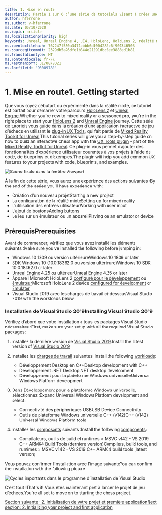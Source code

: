 ```yaml
---
title: 1. Mise en route
description: Partie 1 sur 6 d’une série de tutoriels visant à créer une application de jeu d’échecs simple avec Unreal Engine 4 et le plug-in Mixed Reality Toolkit UX Tools
author: hferrone
ms.author: v-hferrone
ms.date: 06/10/2020
ms.topic: article
ms.localizationpriority: high
keywords: Unreal, Unreal Engine 4, UE4, HoloLens, HoloLens 2, réalité mixte, tutoriel, bien démarrer, mrtk, uxt, UX Tools, documentation, casque de réalité mixte, casque windows mixed reality, casque de réalité virtuelle
ms.openlocfilehash: 762247f550a3471bbbb6d1004283c6f901346503
ms.sourcegitcommit: 2329db5a76dfe1b844e21291dbc8ee3888ed1b81
ms.translationtype: HT
ms.contentlocale: fr-FR
ms.lasthandoff: 01/08/2021
ms.locfileid: "98009789"
---
```

# <a name="1-getting-started"></a><span data-ttu-id="a834b-104">1. Mise en route</span><span class="sxs-lookup"><span data-stu-id="a834b-104">1. Getting started</span></span>

<span data-ttu-id="a834b-105">Que vous soyez débutant ou expérimenté dans la réalité mixte, ce tutoriel est parfait pour démarrer votre parcours [HoloLens 2](https://docs.microsoft.com/windows/mixed-reality/) et [Unreal Engine](https://www.unrealengine.com/en-US/).</span><span class="sxs-lookup"><span data-stu-id="a834b-105">Whether you're new to mixed reality or a seasoned pro, you're in the right place to start your [HoloLens 2](https://docs.microsoft.com/windows/mixed-reality/) and [Unreal Engine](https://www.unrealengine.com/en-US/) journey.</span></span> <span data-ttu-id="a834b-106">Cette série de tutoriels vous guide dans la création d’une application interactive de jeu d’échecs en utilisant le [plug-in UX Tools](https://github.com/microsoft/MixedReality-UXTools-Unreal), qui fait partie de [Mixed Reality Toolkit for Unreal](https://github.com/microsoft/MixedRealityToolkit-Unreal).</span><span class="sxs-lookup"><span data-stu-id="a834b-106">This tutorial series will give you a step-by-step guide on how to build an interactive chess app with the [UX Tools plugin](https://github.com/microsoft/MixedReality-UXTools-Unreal) - part of the [Mixed Reality Toolkit for Unreal](https://github.com/microsoft/MixedRealityToolkit-Unreal).</span></span> <span data-ttu-id="a834b-107">Ce plug-in vous permet d’ajouter des fonctionnalités d’expérience utilisateur courantes à vos projets à l’aide de code, de blueprints et d’exemples.</span><span class="sxs-lookup"><span data-stu-id="a834b-107">The plugin will help you add common UX features to your projects with code, blueprints, and examples.</span></span> 

![Scène finale dans la fenêtre Viewport](images/unreal-uxt/5-endscene.PNG)

<span data-ttu-id="a834b-109">À la fin de cette série, vous aurez une expérience des actions suivantes :</span><span class="sxs-lookup"><span data-stu-id="a834b-109">By the end of the series you'll have experience with:</span></span>
* <span data-ttu-id="a834b-110">Création d’un nouveau projet</span><span class="sxs-lookup"><span data-stu-id="a834b-110">Starting a new project</span></span>
* <span data-ttu-id="a834b-111">La configuration de la réalité mixte</span><span class="sxs-lookup"><span data-stu-id="a834b-111">Setting up for mixed reality</span></span>
* <span data-ttu-id="a834b-112">L’utilisation des entrées utilisateur</span><span class="sxs-lookup"><span data-stu-id="a834b-112">Working with user input</span></span>
* <span data-ttu-id="a834b-113">L’ajout de boutons</span><span class="sxs-lookup"><span data-stu-id="a834b-113">Adding buttons</span></span>
* <span data-ttu-id="a834b-114">Le jeu sur un émulateur ou un appareil</span><span class="sxs-lookup"><span data-stu-id="a834b-114">Playing on an emulator or device</span></span>

## <a name="prerequisites"></a><span data-ttu-id="a834b-115">Prérequis</span><span class="sxs-lookup"><span data-stu-id="a834b-115">Prerequisites</span></span>

<span data-ttu-id="a834b-116">Avant de commencer, vérifiez que vous avez installé les éléments suivants :</span><span class="sxs-lookup"><span data-stu-id="a834b-116">Make sure you've installed the following before jumping in:</span></span>
* <span data-ttu-id="a834b-117">Windows 10 1809 ou version ultérieure</span><span class="sxs-lookup"><span data-stu-id="a834b-117">Windows 10 1809 or later</span></span>
* <span data-ttu-id="a834b-118">SDK Windows 10 (10.0.18362.0 ou version ultérieure)</span><span class="sxs-lookup"><span data-stu-id="a834b-118">Windows 10 SDK 10.0.18362.0 or later</span></span>
* <span data-ttu-id="a834b-119">[Unreal Engine](https://www.unrealengine.com/en-US/get-now) 4.25 ou ultérieur</span><span class="sxs-lookup"><span data-stu-id="a834b-119">[Unreal Engine](https://www.unrealengine.com/en-US/get-now) 4.25 or later</span></span>
* <span data-ttu-id="a834b-120">Appareil Microsoft HoloLens 2 [configuré pour le développement](../../platform-capabilities-and-apis/using-visual-studio.md#enabling-developer-mode) ou [émulateur](../../platform-capabilities-and-apis/using-the-hololens-emulator.md#hololens-2-emulator-overview)</span><span class="sxs-lookup"><span data-stu-id="a834b-120">Microsoft HoloLens 2 device [configured for development](../../platform-capabilities-and-apis/using-visual-studio.md#enabling-developer-mode) or [Emulator](../../platform-capabilities-and-apis/using-the-hololens-emulator.md#hololens-2-emulator-overview)</span></span>
* <span data-ttu-id="a834b-121">Visual Studio 2019 avec les charges de travail ci-dessous</span><span class="sxs-lookup"><span data-stu-id="a834b-121">Visual Studio 2019 with the workloads below</span></span>

### <a name="installing-visual-studio-2019"></a><span data-ttu-id="a834b-122">Installation de Visual Studio 2019</span><span class="sxs-lookup"><span data-stu-id="a834b-122">Installing Visual Studio 2019</span></span>

<span data-ttu-id="a834b-123">Vérifiez d’abord que votre installation a tous les packages Visual Studio nécessaires :</span><span class="sxs-lookup"><span data-stu-id="a834b-123">First, make sure your setup with all the required Visual Studio packages:</span></span>
1. <span data-ttu-id="a834b-124">Installez la dernière version de [Visual Studio 2019](https://visualstudio.microsoft.com/downloads/).</span><span class="sxs-lookup"><span data-stu-id="a834b-124">Install the latest version of [Visual Studio 2019](https://visualstudio.microsoft.com/downloads/)</span></span>
1. <span data-ttu-id="a834b-125">Installez les [charges de travail](https://docs.microsoft.com/visualstudio/install/modify-visual-studio?#modify-workloads) suivantes :</span><span class="sxs-lookup"><span data-stu-id="a834b-125">Install the following [workloads](https://docs.microsoft.com/visualstudio/install/modify-visual-studio?#modify-workloads):</span></span>
    * <span data-ttu-id="a834b-126">Développement Desktop en C++</span><span class="sxs-lookup"><span data-stu-id="a834b-126">Desktop development with C++</span></span>
    * <span data-ttu-id="a834b-127">Développement .NET Desktop</span><span class="sxs-lookup"><span data-stu-id="a834b-127">.NET desktop development</span></span>
    * <span data-ttu-id="a834b-128">Développement pour la plateforme Windows universelle</span><span class="sxs-lookup"><span data-stu-id="a834b-128">Universal Windows Platform development</span></span>
1. <span data-ttu-id="a834b-129">Dans Développement pour la plateforme Windows universelle, sélectionnez :</span><span class="sxs-lookup"><span data-stu-id="a834b-129">Expand Universal Windows Platform development and select:</span></span> 
    * <span data-ttu-id="a834b-130">Connectivité des périphériques USB</span><span class="sxs-lookup"><span data-stu-id="a834b-130">USB Device Connectivity</span></span>
    * <span data-ttu-id="a834b-131">Outils de plateforme Windows universelle C++ (v142)</span><span class="sxs-lookup"><span data-stu-id="a834b-131">C++ (v142) Universal Windows Platform tools</span></span>

1. <span data-ttu-id="a834b-132">Installez les [composants](https://docs.microsoft.com/visualstudio/install/modify-visual-studio?#modify-individual-components) suivants :</span><span class="sxs-lookup"><span data-stu-id="a834b-132">Install the following [components](https://docs.microsoft.com/visualstudio/install/modify-visual-studio?#modify-individual-components):</span></span>
    * <span data-ttu-id="a834b-133">Compilateurs, outils de build et runtimes > MSVC v142 - VS 2019 C++ ARM64 Build Tools (dernière version)</span><span class="sxs-lookup"><span data-stu-id="a834b-133">Compilers, build tools, and runtimes > MSVC v142 - VS 2019 C++ ARM64 build tools (latest version)</span></span>

<span data-ttu-id="a834b-134">Vous pouvez confirmer l’installation avec l’image suivante</span><span class="sxs-lookup"><span data-stu-id="a834b-134">You can confirm the installation with the following picture</span></span>

![Cycles importants dans le programme d’installation de Visual Studio](images/unreal-uxt/1-install-the-tools.png)

<span data-ttu-id="a834b-136">C’est tout !</span><span class="sxs-lookup"><span data-stu-id="a834b-136">That's it!</span></span> <span data-ttu-id="a834b-137">Vous êtes maintenant prêt à lancer le projet de jeu d’échecs.</span><span class="sxs-lookup"><span data-stu-id="a834b-137">You're all set to move on to starting the chess project.</span></span>

[<span data-ttu-id="a834b-138">Section suivante : 2. Initialisation de votre projet et première application</span><span class="sxs-lookup"><span data-stu-id="a834b-138">Next section: 2. Initializing your project and first application</span></span>](unreal-uxt-ch2.md)